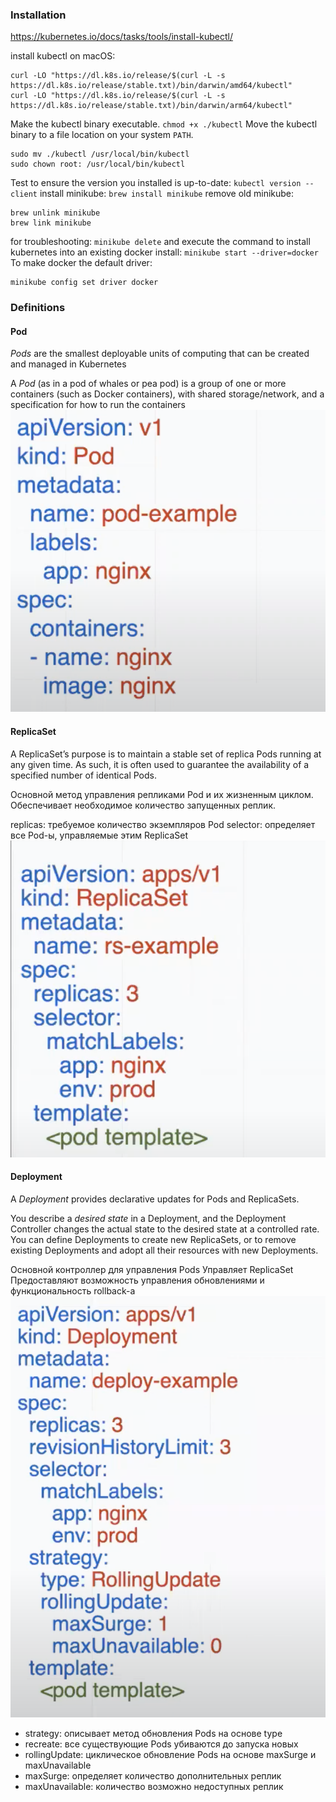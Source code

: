 ### Installation
https://kubernetes.io/docs/tasks/tools/install-kubectl/

install kubectl on macOS:
```
curl -LO "https://dl.k8s.io/release/$(curl -L -s https://dl.k8s.io/release/stable.txt)/bin/darwin/amd64/kubectl"
curl -LO "https://dl.k8s.io/release/$(curl -L -s https://dl.k8s.io/release/stable.txt)/bin/darwin/arm64/kubectl"
```
Make the kubectl binary executable.
`chmod +x ./kubectl`
Move the kubectl binary to a file location on your system `PATH`.
```
sudo mv ./kubectl /usr/local/bin/kubectl
sudo chown root: /usr/local/bin/kubectl
```
Test to ensure the version you installed is up-to-date:
`kubectl version --client`
install minikube:
`brew install minikube`
remove old minikube:
```
brew unlink minikube
brew link minikube
```
for troubleshooting:
`minikube delete`
and execute the command to install kubernetes into an existing docker install:
`minikube start --driver=docker`
To make docker the default driver:
```
minikube config set driver docker
```
### Definitions
#### Pod
*Pods* are the smallest deployable units of computing that can be created and managed in Kubernetes

A *Pod* (as in a pod of whales or pea pod) is a group of one or more containers (such as Docker containers), with shared storage/network, and a specification for how to run the containers
![Pod](https://github.com/vsushko/workspace/blob/master/img/pod.png)
#### ReplicaSet
A ReplicaSet’s purpose is to maintain a stable set of replica Pods running at any given time. As such, it is often used to guarantee the availability of a specified number of identical Pods.

Основной метод управления репликами Pod и их жизненным циклом. 
Обеспечивает необходимое количество запущенных реплик.

replicas: требуемое количество экземпляров Pod
selector: определяет все Pod-ы, управляемые этим ReplicaSet
![ReplicaSet](https://github.com/vsushko/workspace/blob/master/img/replicaSet.png)
#### Deployment
A *Deployment* provides declarative updates for Pods and ReplicaSets.

You describe a *desired state* in a Deployment, and the Deployment Controller changes the actual state to the desired state at a controlled rate. You can define Deployments to create new ReplicaSets, or to remove existing Deployments and adopt all their resources with new Deployments.

Основной контроллер для управления Pods
Управляет ReplicaSet
Предоставляют возможность управления обновлениями и функциональность rollback-a
![Deployment](https://github.com/vsushko/workspace/blob/master/img/deployment.png)
* strategy: описывает метод обновления Pods на основе type
* recreate: все существующие Pods убиваются до запуска новых
* rollingUpdate: циклическое обновление Pods на основе maxSurge и maxUnavailable
* maxSurge: определяет количество дополнительных реплик
* maxUnavailable: количество возможно недоступных реплик
